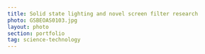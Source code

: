 ```yaml
---
title: Solid state lighting and novel screen filter research 
photo: GSBEOAS0103.jpg 
layout: photo 
section: portfolio
tag: science-technology 
--- 
```

